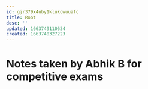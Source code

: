 ```yaml
---
id: gjr379x4uby1klukcwuuafc
title: Root
desc: ''
updated: 1663749110634
created: 1663740327223
---
```


# Notes taken by Abhik B for competitive exams
